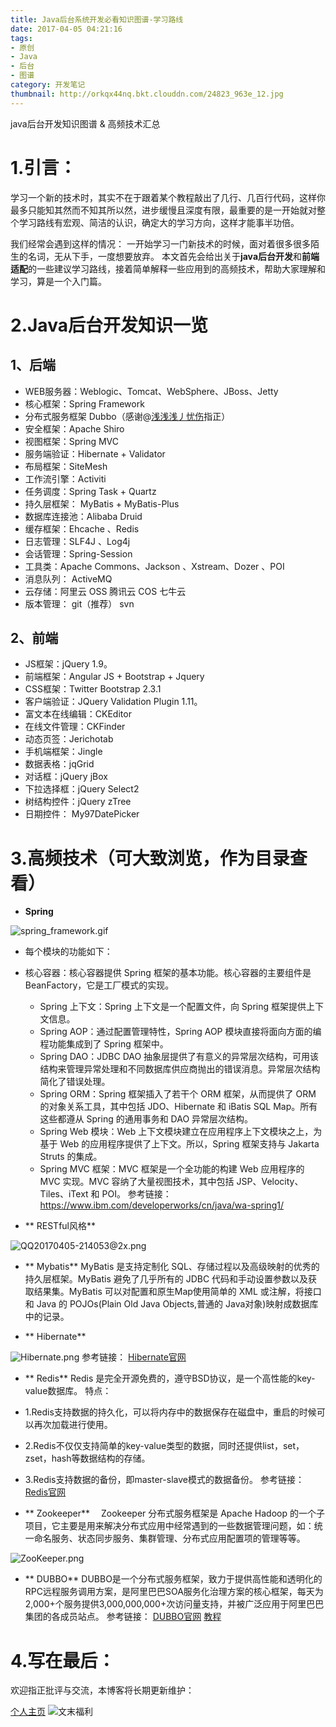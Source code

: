 ```yaml
---
title: Java后台系统开发必看知识图谱-学习路线
date: 2017-04-05 04:21:16
tags:
- 原创
- Java
- 后台
- 图谱
category: 开发笔记
thumbnail: http://orkqx44nq.bkt.clouddn.com/24823_963e_12.jpg
---
```

 java后台开发知识图谱 & 高频技术汇总
 
# 1.引言：
学习一个新的技术时，其实不在于跟着某个教程敲出了几行、几百行代码，这样你最多只能知其然而不知其所以然，进步缓慢且深度有限，最重要的是一开始就对整个学习路线有宏观、简洁的认识，确定大的学习方向，这样才能事半功倍。

我们经常会遇到这样的情况：
 一开始学习一门新技术的时候，面对着很多很多陌生的名词，无从下手，一度想要放弃。
本文首先会给出关于**java后台开发**和**前端适配**的一些建议学习路线，接着简单解释一些应用到的高频技术，帮助大家理解和学习，算是一个入门篇。

# 2.Java后台开发知识一览

## 1、后端
* WEB服务器：Weblogic、Tomcat、WebSphere、JBoss、Jetty 
* 核心框架：Spring Framework  
* 分布式服务框架	Dubbo（感谢@[浅浅浅丿忧伤](http://www.jianshu.com/u/03773555eb45)指正）
* 安全框架：Apache Shiro 
* 视图框架：Spring MVC
* 服务端验证：Hibernate + Validator 
* 布局框架：SiteMesh 
* 工作流引擎：Activiti 
* 任务调度：Spring Task + Quartz
* 持久层框架： MyBatis  + MyBatis-Plus 
* 数据库连接池：Alibaba Druid 
* 缓存框架：Ehcache 、Redis
* 日志管理：SLF4J 、Log4j
* 会话管理：Spring-Session
* 工具类：Apache Commons、Jackson 、Xstream、Dozer 、POI 
* 消息队列：	ActiveMQ
* 云存储：阿里云 OSS 腾讯云 COS 七牛云
* 版本管理： git（推荐）  svn

## 2、前端

* JS框架：jQuery 1.9。
* 前端框架：Angular JS + Bootstrap + Jquery
* CSS框架：Twitter Bootstrap 2.3.1
* 客户端验证：JQuery Validation Plugin 1.11。
* 富文本在线编辑：CKEditor
* 在线文件管理：CKFinder
* 动态页签：Jerichotab
* 手机端框架：Jingle
* 数据表格：jqGrid
* 对话框：jQuery jBox
* 下拉选择框：jQuery Select2
* 树结构控件：jQuery zTree
* 日期控件： My97DatePicker


# 3.高频技术（可大致浏览，作为目录查看）
* **Spring** 

![spring_framework.gif](https://ws3.sinaimg.cn/large/006tKfTcly1fs3uy4ag4yg30ff080aa4.gif)

  * 每个模块的功能如下：
* 核心容器：核心容器提供 Spring 框架的基本功能。核心容器的主要组件是 BeanFactory，它是工厂模式的实现。
  * Spring 上下文：Spring 上下文是一个配置文件，向 Spring 框架提供上下文信息。
  * Spring AOP：通过配置管理特性，Spring AOP 模块直接将面向方面的编程功能集成到了 Spring 框架中。
  * Spring DAO：JDBC DAO 抽象层提供了有意义的异常层次结构，可用该结构来管理异常处理和不同数据库供应商抛出的错误消息。异常层次结构简化了错误处理。
  * Spring ORM：Spring 框架插入了若干个 ORM 框架，从而提供了 ORM 的对象关系工具，其中包括 JDO、Hibernate 和 iBatis SQL Map。所有这些都遵从 Spring 的通用事务和 DAO 异常层次结构。
  * Spring Web 模块：Web 上下文模块建立在应用程序上下文模块之上，为基于 Web 的应用程序提供了上下文。所以，Spring 框架支持与 Jakarta Struts 的集成。
  * Spring MVC 框架：MVC 框架是一个全功能的构建 Web 应用程序的 MVC 实现。MVC 容纳了大量视图技术，其中包括 JSP、Velocity、Tiles、iText 和 POI。
参考链接：https://www.ibm.com/developerworks/cn/java/wa-spring1/

* ** RESTful风格**


![QQ20170405-214053@2x.png](https://ws1.sinaimg.cn/large/006tKfTcly1fs3uy58r56j30yg07v763.jpg)
* ** Mybatis**
 MyBatis 是支持定制化 SQL、存储过程以及高级映射的优秀的持久层框架。MyBatis 避免了几乎所有的 JDBC 代码和手动设置参数以及获取结果集。MyBatis 可以对配置和原生Map使用简单的 XML 或注解，将接口和 Java 的 POJOs(Plain Old Java Objects,普通的 Java对象)映射成数据库中的记录。

* ** Hibernate**

![Hibernate.png](https://ws3.sinaimg.cn/large/006tKfTcly1fs3uy5pvn2j30yg0m7n4c.jpg)
参考链接：
[Hibernate官网](http://hibernate.org)

* ** Redis**
Redis 是完全开源免费的，遵守BSD协议，是一个高性能的key-value数据库。
特点：
 * 1.Redis支持数据的持久化，可以将内存中的数据保存在磁盘中，重启的时候可以再次加载进行使用。
  * 2.Redis不仅仅支持简单的key-value类型的数据，同时还提供list，set，zset，hash等数据结构的存储。
  * 3.Redis支持数据的备份，即master-slave模式的数据备份。
参考链接：
[Redis官网](http://redisinaction.com/preview/chapter1.html)

* ** Zookeeper**
　Zookeeper 分布式服务框架是 Apache Hadoop 的一个子项目，它主要是用来解决分布式应用中经常遇到的一些数据管理问题，如：统一命名服务、状态同步服务、集群管理、分布式应用配置项的管理等等。

![ZooKeeper.png](https://ws4.sinaimg.cn/large/006tKfTcly1fs3uy6l26qj30yg0u0jx6.jpg)
* ** DUBBO**
DUBBO是一个分布式服务框架，致力于提供高性能和透明化的RPC远程服务调用方案，是阿里巴巴SOA服务化治理方案的核心框架，每天为2,000+个服务提供3,000,000,000+次访问量支持，并被广泛应用于阿里巴巴集团的各成员站点。
参考链接：
[DUBBO官网](http://dubbo.io)
[教程](https://dangdangdotcom.github.io/dubbox/rest.html)

# 4.写在最后：
欢迎指正批评与交流，本博客将长期更新维护：

 [个人主页](http://www.hellogod.cn)
 ![文末福利](https://ws2.sinaimg.cn/large/006tKfTcly1fs3uy747gcj30yg0lj435.jpg)

